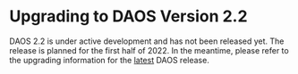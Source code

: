 # Upgrading to DAOS Version 2.2

DAOS 2.2 is under active development and has not been released yet.
The release is planned for the first half of 2022.
In the meantime, please refer to the upgrading information for the
[latest](https://docs.daos.io/latest/release/upgrading/) DAOS release.

